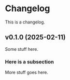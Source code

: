 # Changelog

This is a changelog.

## v0.1.0 (2025-02-11)

Some stuff here.

### Here is a subsection

More stuff goes here.
